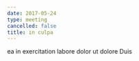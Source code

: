 ```yaml
---
date: 2017-05-24
type: meeting
cancelled: false
title: in culpa
---
```

ea in exercitation labore dolor ut dolore Duis